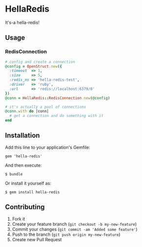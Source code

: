 # HellaRedis

It's-a hella-redis!

## Usage

### RedisConnection

```ruby
# config and create a connection
@config = OpenStruct.new({
  :timeout  => 1,
  :size     => 5,
  :redis_ns => 'hella-redis-test',
  :driver   => 'ruby',
  :url      => 'redis://localhost:6379/0'
})
@conn = HellaRedis::RedisConnection.new(@config)

# it's actually a pool of connections
@conn.with do |conn|
  # get a connection and do something with it
end
```

## Installation

Add this line to your application's Gemfile:

    gem 'hella-redis'

And then execute:

    $ bundle

Or install it yourself as:

    $ gem install hella-redis

## Contributing

1. Fork it
2. Create your feature branch (`git checkout -b my-new-feature`)
3. Commit your changes (`git commit -am 'Added some feature'`)
4. Push to the branch (`git push origin my-new-feature`)
5. Create new Pull Request
